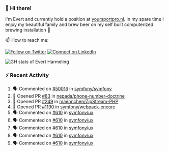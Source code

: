 ### :wave: Hi there!

I'm Evert and currently hold a position at [yoursportpro.nl](https://yoursportpro.nl). In my spare time I enjoy my beautiful family and brew beer on my self built computerized brewing installation 🍺

📫 How to reach me:

[![Follow on Twitter](https://img.shields.io/badge/--twitter?label=Twitter&logo=Twitter&style=social)](https://twitter.com/evertjes) [![Connect on LinkedIn](https://img.shields.io/badge/--linkedin?label=LinkedIn&logo=LinkedIn&style=social)](https://www.linkedin.com/in/evertharmeling)

<img src="https://github-readme-stats.vercel.app/api?username=evertharmeling&show_icons=true&theme=vue&include_all_commits=true" alt="GH stats of Evert Harmeling"/>

### :zap: Recent Activity

<!--START_SECTION:activity-->
1. 🗣 Commented on [#50016](https://github.com/symfony/symfony/issues/50016) in [symfony/symfony](https://github.com/symfony/symfony)
2. 💪 Opened PR [#83](https://github.com/nepada/phone-number-doctrine/pull/83) in [nepada/phone-number-doctrine](https://github.com/nepada/phone-number-doctrine)
3. 💪 Opened PR [#249](https://github.com/maennchen/ZipStream-PHP/pull/249) in [maennchen/ZipStream-PHP](https://github.com/maennchen/ZipStream-PHP)
4. 💪 Opened PR [#1190](https://github.com/symfony/webpack-encore/pull/1190) in [symfony/webpack-encore](https://github.com/symfony/webpack-encore)
5. 🗣 Commented on [#610](https://github.com/symfony/ux/issues/610) in [symfony/ux](https://github.com/symfony/ux)
6. 🗣 Commented on [#610](https://github.com/symfony/ux/issues/610) in [symfony/ux](https://github.com/symfony/ux)
7. 🗣 Commented on [#610](https://github.com/symfony/ux/issues/610) in [symfony/ux](https://github.com/symfony/ux)
8. 🗣 Commented on [#610](https://github.com/symfony/ux/issues/610) in [symfony/ux](https://github.com/symfony/ux)
9. 🗣 Commented on [#610](https://github.com/symfony/ux/issues/610) in [symfony/ux](https://github.com/symfony/ux)
<!--END_SECTION:activity-->

<!--
**evertharmeling/evertharmeling** is a ✨ _special_ ✨ repository because its `README.md` (this file) appears on your GitHub profile.

Here are some ideas to get you started:

- 🔭 I’m currently working on ...
- 🌱 I’m currently learning ...
- 👯 I’m looking to collaborate on ...
- 🤔 I’m looking for help with ...
- 💬 Ask me about ...
- 📫 How to reach me: ...
- 😄 Pronouns: ...
- ⚡ Fun fact: ...
-->
